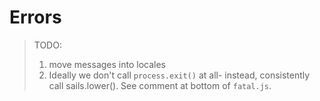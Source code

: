 # Errors


> TODO:
> 1. move messages into locales
> 2. Ideally we don't call `process.exit()` at all- instead, consistently call sails.lower().  See comment at bottom of `fatal.js`.